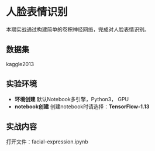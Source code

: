 # 人脸表情识别

本期实战通过构建简单的卷积神经网络，完成对人脸表情识别。

## 数据集
kaggle2013


## 实验环境

- **环境创建**
默认Notebook多引擎，Python3， GPU
- **notebook创建**
创建notebook时请选择：**TensorFlow-1.13**

## 实战内容

打开文件：facial-expression.ipynb

